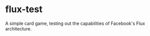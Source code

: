 flux-test
=========

A simple card game, testing out the capabilities of Facebook's Flux architecture.
